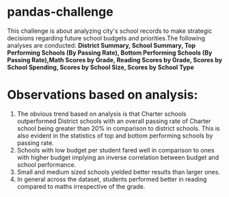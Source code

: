 # pandas-challenge
This challenge is about analyzing city's school records to make strategic decisions regarding future school budgets and priorities.The following analyses are conducted:
  **District Summary, School Summary, Top Performing Schools (By Passing Rate), Bottom Performing Schools (By Passing Rate),Math Scores by Grade, Reading Scores by Grade, Scores by School Spending, Scores by School Size, Scores by School Type**


# Observations based on analysis:
1. The obvious trend based on analysis is that Charter schools outperformed District schools with an overall passing rate of Charter school being greater than 20% in comparison to district schools. This is also evident in the statistics of top and bottom performing schools by passing rate. 
2. Schools with low budget per student fared well in comparison to ones with higher budget implying an inverse correlation between budget and school performance. 
3. Small and medium sized schools yielded better results than larger ones.
4. In general across the dataset, students performed better in reading compared to maths irrespective of the grade.




